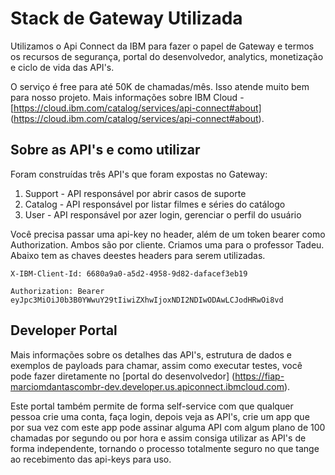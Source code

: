 # Stack de Gateway Utilizada

Utilizamos o Api Connect da IBM para fazer o papel de Gateway e termos os recursos de segurança, portal do desenvolvedor, analytics, monetização e ciclo de vida das API's.

O serviço é free para até 50K de chamadas/mês. Isso atende muito bem para nosso projeto. Mais informações sobre IBM Cloud - [https://cloud.ibm.com/catalog/services/api-connect#about] (https://cloud.ibm.com/catalog/services/api-connect#about).

## Sobre as API's e como utilizar

Foram construídas três API's que foram expostas no Gateway:

1. Support - API responsável por abrir casos de suporte
2. Catalog - API responsável por listar filmes e séries do catálogo
3. User - API responsável por azer login, gerenciar o perfil do usuário

Você precisa passar uma api-key no header, além de um token bearer como Authorization. Ambos são por cliente. Criamos uma para o professor Tadeu. Abaixo tem as chaves deestes headers para serem utilizadas.

`X-IBM-Client-Id: 6680a9a0-a5d2-4958-9d82-dafacef3eb19`

`Authorization: Bearer eyJpc3MiOiJ0b3B0YWwuY29tIiwiZXhwIjoxNDI2NDIwODAwLCJodHRwOi8vd`

## Developer Portal

Mais informações sobre os detalhes das API's, estrutura de dados e exemplos de payloads para chamar, assim como executar testes, você pode fazer diretamente no [portal do desenvolvedor] (https://fiap-marciomdantascombr-dev.developer.us.apiconnect.ibmcloud.com).

Este portal também permite de forma self-service com que qualquer pessoa crie uma conta, faça login, depois veja as API's, crie um app que por sua vez com este app pode assinar alguma API com algum plano de 100 chamadas por segundo ou por hora e assim consiga utilizar as API's de forma independente, tornando o processo totalmente seguro no que tange ao recebimento das api-keys para uso.